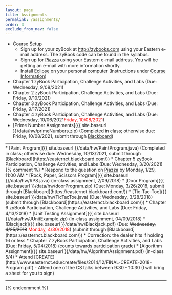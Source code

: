 ```yaml
---  
layout: page
title: Assignments 
permalink: /assignments/
order: 3
exclude_from_nav: false
---
```

   
* Course Setup 
	* Sign up for your zyBook at <a href = "http://zybooks.com">http://zybooks.com</a> using your Eastern e-mail address. The zyBook code can be found in the syllabus.
	* Sign up for <a href = "http://www.piazza.com">Piazza</a> using your Eastern e-mail address. You will be getting an e-mail with more information shortly. 
	* Install <a href = "https://eclipse.org">Eclipse </a> on your personal computer (Instructions under <a href = "http://gdancik.github.io/CSC-210/info/">Course Information</a>) 
* Chapter 1 zyBook Participation, Challenge Activities, and Labs (Due: Wednesday, 9/08/2021)
* Chapter 2 zyBook Participation, Challenge Activities, and Labs (Due: Friday, 9/10/2021) 
* Chapter 3 zyBook Participation, Challenge Activities, and Labs (Due: Friday, 9/17/2021)
* Chapter 4 zyBook Participation, Challenge Activities, and Labs (Due: <strike>Wednesday, 10/06/2021</strike><span style = "color:red">Friday, 10/08/2021</span>)
* [Prime Number Assignments]({{ site.baseurl }}/data/hw/primeNumbers.zip) (Completed in class; otherwise due: Friday, 10/08/2021, submit through [Blackboard](https://easternct.blackboard.com/)) 
<hr style = "color: red; margin-bottom:5px;">
* [Paint Program]({{ site.baseurl }}/data/hw/PaintProgram.java) (Completed in class; otherwise due: Wednesday, 10/13/2021, submit through [Blackboard](https://easternct.blackboard.com/)) 
* Chapter 5 zyBook Participation, Challenge Activities, and Labs (Due: Wednesday, 3/20/2021)
{% comment %}
* Respond to the question on <a href = "http://www.piazza.com">Piazza</a> by Monday, 1/29, 11:00 AM 
* [Rock, Paper, Scissors Program]({{ site.baseurl }}/data/hw/RPS.java) (in-class assignment, 2/09/2018)
* [Door Program]({{ site.baseurl }}/data/hw/doorProgram.zip) (Due: Monday, 3/26/2018, submit through [Blackboard](https://easternct.blackboard.com/)) 
* [Tic-Tac-Toe]({{ site.baseurl }}/data/hw/TicTacToe.java) (Due: Wednesday, 3/28/2018) (submit through [Blackboard](https://easternct.blackboard.com/)) 
* Chapter 6 zyBook Participation, Challenge Activities, and Labs (Due: Friday, 4/13/2018)
* [Unit Testing Assignment]({{ site.baseurl }}/data/hw/JUnitExample.zip) (in-class assignment, 04/09/2018)
* [Blackjack]({{ site.baseurl }}/data/hw/Blackjack.pdf) (Due: <strike>Wednesday, 4/25/2018</strike> <span style = "color:red">Monday, 4/30/2018</span>) (submit through [Blackboard](https://easternct.blackboard.com/))
    * Correction: the dealer hits if holding 16 or less 
* Chapter 7 zyBook Participation, Challenge Activities, and Labs (Due: Friday, 5/04/2018) (counts towards participation grade)
* [Algorithm Assignment]({{ site.baseurl }}/data/hw/AlgorithmAssignment.pdf) (in-class 5/4)
* Attend [CREATE](http://www.easternct.edu/create/files/2014/12/FINAL-CREATE-2018-Program.pdf) - Attend one of the CS talks between 9:30 - 10:30 (I will bring a sheet for you to sign) 

***

{% endcomment %} 
